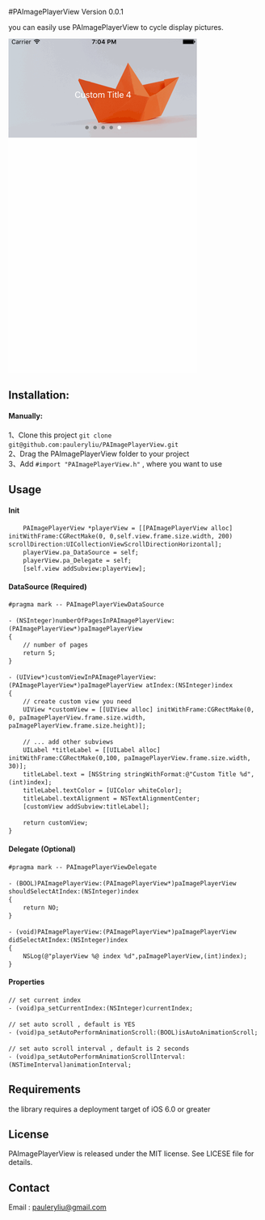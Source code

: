 #PAImagePlayerView 
Version 0.0.1

you can easily use PAImagePlayerView to cycle display pictures.

![Animation](PAImagePlayerViewDemo.gif)

##  Installation:

#### Manually:

1、Clone this project
`git clone git@github.com:pauleryliu/PAImagePlayerView.git`  
2、Drag the PAImagePlayerView folder to your project  
3、Add `#import "PAImagePlayerView.h"` , where you want to use  

## Usage

#### Init

```
    PAImagePlayerView *playerView = [[PAImagePlayerView alloc] initWithFrame:CGRectMake(0, 0,self.view.frame.size.width, 200) scrollDirection:UICollectionViewScrollDirectionHorizontal];
    playerView.pa_DataSource = self;  
    playerView.pa_Delegate = self;  
    [self.view addSubview:playerView];  
```

#### DataSource (Required)

```
#pragma mark -- PAImagePlayerViewDataSource

- (NSInteger)numberOfPagesInPAImagePlayerView:(PAImagePlayerView*)paImagePlayerView
{
	// number of pages
    return 5;
}

- (UIView*)customViewInPAImagePlayerView:(PAImagePlayerView*)paImagePlayerView atIndex:(NSInteger)index
{
	// create custom view you need
    UIView *customView = [[UIView alloc] initWithFrame:CGRectMake(0, 0, paImagePlayerView.frame.size.width, paImagePlayerView.frame.size.height)];
    
    // ... add other subviews 
    UILabel *titleLabel = [[UILabel alloc] initWithFrame:CGRectMake(0,100, paImagePlayerView.frame.size.width, 30)];
    titleLabel.text = [NSString stringWithFormat:@"Custom Title %d",(int)index];
    titleLabel.textColor = [UIColor whiteColor];
    titleLabel.textAlignment = NSTextAlignmentCenter;
    [customView addSubview:titleLabel];
    
    return customView;
}

```

#### Delegate (Optional)

```
#pragma mark -- PAImagePlayerViewDelegate

- (BOOL)PAImagePlayerView:(PAImagePlayerView*)paImagePlayerView shouldSelectAtIndex:(NSInteger)index
{
    return NO;
}

- (void)PAImagePlayerView:(PAImagePlayerView*)paImagePlayerView didSelectAtIndex:(NSInteger)index
{
    NSLog(@"playerView %@ index %d",paImagePlayerView,(int)index);
}
```

#### Properties

```
// set current index
- (void)pa_setCurrentIndex:(NSInteger)currentIndex;

// set auto scroll , default is YES
- (void)pa_setAutoPerformAnimationScroll:(BOOL)isAutoAnimationScroll;

// set auto scroll interval , default is 2 seconds
- (void)pa_setAutoPerformAnimationScrollInterval:(NSTimeInterval)animationInterval;
```



## Requirements

the library requires a deployment target of iOS 6.0 or greater

## License

PAImagePlayerView is released under the MIT license. See LICESE file for details.

## Contact

Email : pauleryliu@gmail.com
